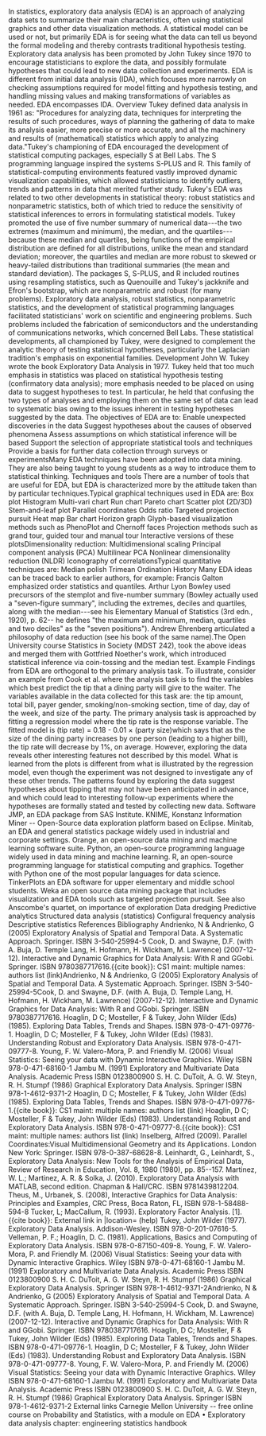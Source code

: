 In statistics, exploratory data analysis (EDA) is an approach of
analyzing data sets to summarize their main characteristics, often using
statistical graphics and other data visualization methods. A statistical
model can be used or not, but primarily EDA is for seeing what the data
can tell us beyond the formal modeling and thereby contrasts traditional
hypothesis testing. Exploratory data analysis has been promoted by John
Tukey since 1970 to encourage statisticians to explore the data, and
possibly formulate hypotheses that could lead to new data collection and
experiments. EDA is different from initial data analysis (IDA), which
focuses more narrowly on checking assumptions required for model fitting
and hypothesis testing, and handling missing values and making
transformations of variables as needed. EDA encompasses IDA. Overview
Tukey defined data analysis in 1961 as: \"Procedures for analyzing data,
techniques for interpreting the results of such procedures, ways of
planning the gathering of data to make its analysis easier, more precise
or more accurate, and all the machinery and results of (mathematical)
statistics which apply to analyzing data.\"Tukey\'s championing of EDA
encouraged the development of statistical computing packages, especially
S at Bell Labs. The S programming language inspired the systems S-PLUS
and R. This family of statistical-computing environments featured vastly
improved dynamic visualization capabilities, which allowed statisticians
to identify outliers, trends and patterns in data that merited further
study. Tukey\'s EDA was related to two other developments in statistical
theory: robust statistics and nonparametric statistics, both of which
tried to reduce the sensitivity of statistical inferences to errors in
formulating statistical models. Tukey promoted the use of five number
summary of numerical data---the two extremes (maximum and minimum), the
median, and the quartiles---because these median and quartiles, being
functions of the empirical distribution are defined for all
distributions, unlike the mean and standard deviation; moreover, the
quartiles and median are more robust to skewed or heavy-tailed
distributions than traditional summaries (the mean and standard
deviation). The packages S, S-PLUS, and R included routines using
resampling statistics, such as Quenouille and Tukey\'s jackknife and
Efron\'s bootstrap, which are nonparametric and robust (for many
problems). Exploratory data analysis, robust statistics, nonparametric
statistics, and the development of statistical programming languages
facilitated statisticians\' work on scientific and engineering problems.
Such problems included the fabrication of semiconductors and the
understanding of communications networks, which concerned Bell Labs.
These statistical developments, all championed by Tukey, were designed
to complement the analytic theory of testing statistical hypotheses,
particularly the Laplacian tradition\'s emphasis on exponential
families. Development John W. Tukey wrote the book Exploratory Data
Analysis in 1977. Tukey held that too much emphasis in statistics was
placed on statistical hypothesis testing (confirmatory data analysis);
more emphasis needed to be placed on using data to suggest hypotheses to
test. In particular, he held that confusing the two types of analyses
and employing them on the same set of data can lead to systematic bias
owing to the issues inherent in testing hypotheses suggested by the
data. The objectives of EDA are to: Enable unexpected discoveries in the
data Suggest hypotheses about the causes of observed phenomena Assess
assumptions on which statistical inference will be based Support the
selection of appropriate statistical tools and techniques Provide a
basis for further data collection through surveys or experimentsMany EDA
techniques have been adopted into data mining. They are also being
taught to young students as a way to introduce them to statistical
thinking. Techniques and tools There are a number of tools that are
useful for EDA, but EDA is characterized more by the attitude taken than
by particular techniques.Typical graphical techniques used in EDA are:
Box plot Histogram Multi-vari chart Run chart Pareto chart Scatter plot
(2D/3D) Stem-and-leaf plot Parallel coordinates Odds ratio Targeted
projection pursuit Heat map Bar chart Horizon graph Glyph-based
visualization methods such as PhenoPlot and Chernoff faces Projection
methods such as grand tour, guided tour and manual tour Interactive
versions of these plotsDimensionality reduction: Multidimensional
scaling Principal component analysis (PCA) Multilinear PCA Nonlinear
dimensionality reduction (NLDR) Iconography of correlationsTypical
quantitative techniques are: Median polish Trimean Ordination History
Many EDA ideas can be traced back to earlier authors, for example:
Francis Galton emphasized order statistics and quantiles. Arthur Lyon
Bowley used precursors of the stemplot and five-number summary (Bowley
actually used a \"seven-figure summary\", including the extremes,
deciles and quartiles, along with the median---see his Elementary Manual
of Statistics (3rd edn., 1920), p. 62-- he defines \"the maximum and
minimum, median, quartiles and two deciles\" as the \"seven
positions\"). Andrew Ehrenberg articulated a philosophy of data
reduction (see his book of the same name).The Open University course
Statistics in Society (MDST 242), took the above ideas and merged them
with Gottfried Noether\'s work, which introduced statistical inference
via coin-tossing and the median test. Example Findings from EDA are
orthogonal to the primary analysis task. To illustrate, consider an
example from Cook et al. where the analysis task is to find the
variables which best predict the tip that a dining party will give to
the waiter. The variables available in the data collected for this task
are: the tip amount, total bill, payer gender, smoking/non-smoking
section, time of day, day of the week, and size of the party. The
primary analysis task is approached by fitting a regression model where
the tip rate is the response variable. The fitted model is (tip rate) =
0.18 - 0.01 × (party size)which says that as the size of the dining
party increases by one person (leading to a higher bill), the tip rate
will decrease by 1%, on average. However, exploring the data reveals
other interesting features not described by this model. What is learned
from the plots is different from what is illustrated by the regression
model, even though the experiment was not designed to investigate any of
these other trends. The patterns found by exploring the data suggest
hypotheses about tipping that may not have been anticipated in advance,
and which could lead to interesting follow-up experiments where the
hypotheses are formally stated and tested by collecting new data.
Software JMP, an EDA package from SAS Institute. KNIME, Konstanz
Information Miner -- Open-Source data exploration platform based on
Eclipse. Minitab, an EDA and general statistics package widely used in
industrial and corporate settings. Orange, an open-source data mining
and machine learning software suite. Python, an open-source programming
language widely used in data mining and machine learning. R, an
open-source programming language for statistical computing and graphics.
Together with Python one of the most popular languages for data science.
TinkerPlots an EDA software for upper elementary and middle school
students. Weka an open source data mining package that includes
visualization and EDA tools such as targeted projection pursuit. See
also Anscombe\'s quartet, on importance of exploration Data dredging
Predictive analytics Structured data analysis (statistics) Configural
frequency analysis Descriptive statistics References Bibliography
Andrienko, N & Andrienko, G (2005) Exploratory Analysis of Spatial and
Temporal Data. A Systematic Approach. Springer. ISBN 3-540-25994-5 Cook,
D. and Swayne, D.F. (with A. Buja, D. Temple Lang, H. Hofmann, H.
Wickham, M. Lawrence) (2007-12-12). Interactive and Dynamic Graphics for
Data Analysis: With R and GGobi. Springer. ISBN 9780387717616.{{cite
book}}: CS1 maint: multiple names: authors list (link)Andrienko, N &
Andrienko, G (2005) Exploratory Analysis of Spatial and Temporal Data. A
Systematic Approach. Springer. ISBN 3-540-25994-5Cook, D. and Swayne,
D.F. (with A. Buja, D. Temple Lang, H. Hofmann, H. Wickham, M. Lawrence)
(2007-12-12). Interactive and Dynamic Graphics for Data Analysis: With R
and GGobi. Springer. ISBN 9780387717616. Hoaglin, D C; Mosteller, F &
Tukey, John Wilder (Eds) (1985). Exploring Data Tables, Trends and
Shapes. ISBN 978-0-471-09776-1. Hoaglin, D C; Mosteller, F & Tukey, John
Wilder (Eds) (1983). Understanding Robust and Exploratory Data Analysis.
ISBN 978-0-471-09777-8. Young, F. W. Valero-Mora, P. and Friendly M.
(2006) Visual Statistics: Seeing your data with Dynamic Interactive
Graphics. Wiley ISBN 978-0-471-68160-1 Jambu M. (1991) Exploratory and
Multivariate Data Analysis. Academic Press ISBN 0123800900 S. H. C.
DuToit, A. G. W. Steyn, R. H. Stumpf (1986) Graphical Exploratory Data
Analysis. Springer ISBN 978-1-4612-9371-2 Hoaglin, D C; Mosteller, F &
Tukey, John Wilder (Eds) (1985). Exploring Data Tables, Trends and
Shapes. ISBN 978-0-471-09776-1.{{cite book}}: CS1 maint: multiple names:
authors list (link) Hoaglin, D C; Mosteller, F & Tukey, John Wilder
(Eds) (1983). Understanding Robust and Exploratory Data Analysis. ISBN
978-0-471-09777-8.{{cite book}}: CS1 maint: multiple names: authors list
(link) Inselberg, Alfred (2009). Parallel Coordinates:Visual
Multidimensional Geometry and its Applications. London New York:
Springer. ISBN 978-0-387-68628-8. Leinhardt, G., Leinhardt, S.,
Exploratory Data Analysis: New Tools for the Analysis of Empirical Data,
Review of Research in Education, Vol. 8, 1980 (1980), pp. 85--157.
Martinez, W. L.; Martinez, A. R. & Solka, J. (2010). Exploratory Data
Analysis with MATLAB, second edition. Chapman & Hall/CRC. ISBN
9781439812204. Theus, M., Urbanek, S. (2008), Interactive Graphics for
Data Analysis: Principles and Examples, CRC Press, Boca Raton, FL, ISBN
978-1-58488-594-8 Tucker, L; MacCallum, R. (1993). Exploratory Factor
Analysis. \[1\]. {{cite book}}: External link in \|location= (help)
Tukey, John Wilder (1977). Exploratory Data Analysis. Addison-Wesley.
ISBN 978-0-201-07616-5. Velleman, P. F.; Hoaglin, D. C. (1981).
Applications, Basics and Computing of Exploratory Data Analysis. ISBN
978-0-87150-409-8. Young, F. W. Valero-Mora, P. and Friendly M. (2006)
Visual Statistics: Seeing your data with Dynamic Interactive Graphics.
Wiley ISBN 978-0-471-68160-1 Jambu M. (1991) Exploratory and
Multivariate Data Analysis. Academic Press ISBN 0123800900 S. H. C.
DuToit, A. G. W. Steyn, R. H. Stumpf (1986) Graphical Exploratory Data
Analysis. Springer ISBN 978-1-4612-9371-2Andrienko, N & Andrienko, G
(2005) Exploratory Analysis of Spatial and Temporal Data. A Systematic
Approach. Springer. ISBN 3-540-25994-5 Cook, D. and Swayne, D.F. (with
A. Buja, D. Temple Lang, H. Hofmann, H. Wickham, M. Lawrence)
(2007-12-12). Interactive and Dynamic Graphics for Data Analysis: With R
and GGobi. Springer. ISBN 9780387717616. Hoaglin, D C; Mosteller, F &
Tukey, John Wilder (Eds) (1985). Exploring Data Tables, Trends and
Shapes. ISBN 978-0-471-09776-1. Hoaglin, D C; Mosteller, F & Tukey, John
Wilder (Eds) (1983). Understanding Robust and Exploratory Data Analysis.
ISBN 978-0-471-09777-8. Young, F. W. Valero-Mora, P. and Friendly M.
(2006) Visual Statistics: Seeing your data with Dynamic Interactive
Graphics. Wiley ISBN 978-0-471-68160-1 Jambu M. (1991) Exploratory and
Multivariate Data Analysis. Academic Press ISBN 0123800900 S. H. C.
DuToit, A. G. W. Steyn, R. H. Stumpf (1986) Graphical Exploratory Data
Analysis. Springer ISBN 978-1-4612-9371-2 External links Carnegie Mellon
University -- free online course on Probability and Statistics, with a
module on EDA • Exploratory data analysis chapter: engineering
statistics handbook
